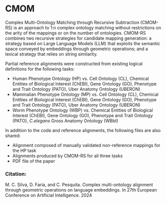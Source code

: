 # CMOM
Complex Multi-Ontology Matching through Recursive Subtraction (CMOM-RS) is an approach to 1:n complex ontology matching without restrictions on the arity of the mappings or on the number of ontologies.
CMOM-RS combines two recursive strategies for candidate mapping generation: a strategy based on Large Language Models (LLM) that exploits the semantic space conveyed by embeddings through geometric operations; and a lexical strategy that relies on string similarity.

Partial reference alignments were constructed from existing logical definitions for the following tasks:
- Human Phenotype Ontology (HP) vs. Cell Ontology (CL), Chemical Entities of Biological Interest (ChEBI), Gene Ontology (GO), Phenotype and Trait Ontology (PATO), Uber Anatomy Ontology (UBERON)
- Mammalian Phenotype Ontology (MP) vs. Cell Ontology (CL), Chemical Entities of Biological Interest (ChEBI), Gene Ontology (GO), Phenotype and Trait Ontology (PATO), Uber Anatomy Ontology (UBERON)
- Worm Phenotype Ontology (WBP) vs. Chemical Entities of Biological Interest (ChEBI), Gene Ontology (GO), Phenotype and Trait Ontology (PATO), _C.elegans_ Gross Anatomy Ontology (WBbt)

In addition to the code and reference alignments, the following files are also shared:
- Alignment composed of manually validated non-reference mappings for the HP task
- Alignments produced by CMOM-RS for all three tasks
- PDF file of the paper


### Citation:
M. C. Silva, D. Faria, and C. Pesquita. Complex multi-ontology alignment through geometric operations on language embeddings. In 27th European Conference on Artificial Intelligence. 2024
